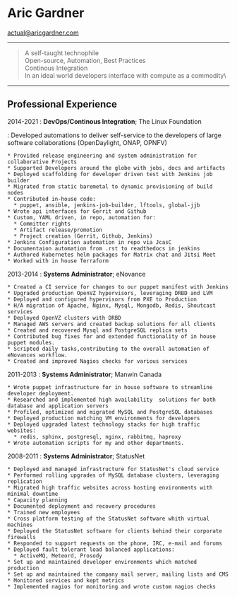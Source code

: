 Aric Gardner
============
actual@aricgardner.com

----

> A self-taught technophile\
> Open-source, Automation, Best Practices\
> Continous Integration\
> In an ideal world developers interface with compute as a commodity\

----

Professional Experience
---------

2014-2021
:    **DevOps/Continous Integration**; The Linux Foundation

: Developed automations to deliver self-service to the developers of large software collaborations (OpenDaylight, ONAP, OPNFV)

    * Provided release engineering and system administration for collaborative Projects
    * Supported Developers around the globe with jobs, docs and artifacts
    * Deployed scaffolding for developer driven test with Jenkins job builder
    * Migrated from static baremetal to dynamic provisioning of build nodes
    * Contributed in-house code:
      * puppet, ansible, jenkins-job-builder, lftools, global-jjb
    * Wrote api interfaces for Gerrit and Github
    * Custom, YAML driven, in repo, automation for:
      * Committer rights
      * Artifact release/promotion
      * Project creation (Gerrit, Github, Jenkins)
    * Jenkins Configuration automation in repo via JcasC
    * Documentaion automation from .rst to readthedocs in jenkins
    * Authored Kubernetes helm packages for Matrix chat and Jitsi Meet
    * Worked with in house Terraform

2013-2014
:    **Systems Administrator**; eNovance

    * Created a CI service for changes to our puppet manifest with Jenkins
    * Upgraded production OpenVZ hypervisors, leveraging DRBD and LVM
    * Deployed and configured hypervisors from PXE to Production
    * H/A migration of Apache, Nginx, Mysql, Mongodb, Redis, Shoutcast services
    * Deployed OpenVZ clusters with DRBD
    * Managed AWS servers and created backup solutions for all clients
    * Created and recovered Mysql and PostgreSQL replica sets
    * Contributed bug fixes for and extended functionality of in house puppet modules.
    * Scripted daily tasks,contributing to the overall automation of eNovances workflow.
    * Created and improved Nagios checks for various services

2011-2013
:    **Systems Administrator**; Manwin Canada


    * Wrote puppet infrastructure for in house software to streamline developer deployment.
    * Researched and implemented high availability  solutions for both database and application servers
    * Profiled, optimized and migrated MySQL and PostgreSQL databases
    * Deployed production matching VM environments for developers
    * Deployed upgraded latest technology stacks for high traffic websites:
      * redis, sphinx, postgresql, nginx, rabbitmq, haproxy
    * Wrote automation scripts for my and other departments.

2008-2011
:    **Systems Administrator**; StatusNet


    * Deployed and managed infrastructure for StatusNet's cloud service
    * Performed rolling upgrades of MySQL database clusters, leveraging replication
    * Migrated high traffic websites across hosting environments with minimal downtime
    * Capacity planning
    * Documented deployment and recovery procedures
    * Trained new employees
    * Cross platform testing of the StatusNet software whith virtual machines
    * Deployed the StatusNet software for clients behind their corporate firewalls
    * Responded to support requests on the phone, IRC, e-mail and forums
    * Deployed fault tolerant load balanced applications:
      * ActiveMQ, Meteord, Prosody
    * Set up and maintained developer environments which matched production
    * Set up and maintained the company mail server, mailing lists and CMS
    * Monitored services and kept metrics
    * Implemented nagios for monitoring and wrote custom nagios checks
